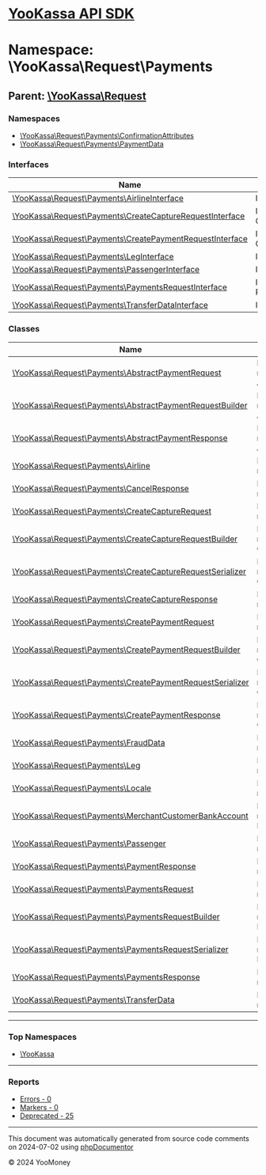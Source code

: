 # [YooKassa API SDK](../home.md)

# Namespace: \YooKassa\Request\Payments

## Parent: [\YooKassa\Request](../namespaces/yookassa-request.md)

### Namespaces

* [\YooKassa\Request\Payments\ConfirmationAttributes](../namespaces/yookassa-request-payments-confirmationattributes.md)
* [\YooKassa\Request\Payments\PaymentData](../namespaces/yookassa-request-payments-paymentdata.md)

### Interfaces

| Name | Summary |
| ---- | ------- |
| [\YooKassa\Request\Payments\AirlineInterface](../classes/YooKassa-Request-Payments-AirlineInterface.md) | Interface Airline. |
| [\YooKassa\Request\Payments\CreateCaptureRequestInterface](../classes/YooKassa-Request-Payments-CreateCaptureRequestInterface.md) | Interface CreateCaptureRequestInterface. |
| [\YooKassa\Request\Payments\CreatePaymentRequestInterface](../classes/YooKassa-Request-Payments-CreatePaymentRequestInterface.md) | Interface CreatePaymentRequestInterface. |
| [\YooKassa\Request\Payments\LegInterface](../classes/YooKassa-Request-Payments-LegInterface.md) | Interface PassengerInterface. |
| [\YooKassa\Request\Payments\PassengerInterface](../classes/YooKassa-Request-Payments-PassengerInterface.md) | Interface PassengerInterface. |
| [\YooKassa\Request\Payments\PaymentsRequestInterface](../classes/YooKassa-Request-Payments-PaymentsRequestInterface.md) | Interface PaymentsRequestInterface. |
| [\YooKassa\Request\Payments\TransferDataInterface](../classes/YooKassa-Request-Payments-TransferDataInterface.md) | Interface TransferDataInterface. |

### Classes

| Name | Summary |
| ---- | ------- |
| [\YooKassa\Request\Payments\AbstractPaymentRequest](../classes/YooKassa-Request-Payments-AbstractPaymentRequest.md) | Класс, представляющий модель AbstractPaymentRequest. |
| [\YooKassa\Request\Payments\AbstractPaymentRequestBuilder](../classes/YooKassa-Request-Payments-AbstractPaymentRequestBuilder.md) | Класс, представляющий модель AbstractPaymentRequestBuilder. |
| [\YooKassa\Request\Payments\AbstractPaymentResponse](../classes/YooKassa-Request-Payments-AbstractPaymentResponse.md) | Класс, представляющий модель AbstractPaymentResponse. |
| [\YooKassa\Request\Payments\Airline](../classes/YooKassa-Request-Payments-Airline.md) | Класс, представляющий модель Airline. |
| [\YooKassa\Request\Payments\CancelResponse](../classes/YooKassa-Request-Payments-CancelResponse.md) | Класс, представляющий модель CancelResponse. |
| [\YooKassa\Request\Payments\CreateCaptureRequest](../classes/YooKassa-Request-Payments-CreateCaptureRequest.md) | Класс, представляющий модель CreateCaptureRequest. |
| [\YooKassa\Request\Payments\CreateCaptureRequestBuilder](../classes/YooKassa-Request-Payments-CreateCaptureRequestBuilder.md) | Класс, представляющий модель CreateCaptureRequestBuilder. |
| [\YooKassa\Request\Payments\CreateCaptureRequestSerializer](../classes/YooKassa-Request-Payments-CreateCaptureRequestSerializer.md) | Класс, представляющий модель CreateCaptureRequestSerializer. |
| [\YooKassa\Request\Payments\CreateCaptureResponse](../classes/YooKassa-Request-Payments-CreateCaptureResponse.md) | Класс, представляющий модель CreateCaptureResponse. |
| [\YooKassa\Request\Payments\CreatePaymentRequest](../classes/YooKassa-Request-Payments-CreatePaymentRequest.md) | Класс, представляющий модель CreateCaptureRequest. |
| [\YooKassa\Request\Payments\CreatePaymentRequestBuilder](../classes/YooKassa-Request-Payments-CreatePaymentRequestBuilder.md) | Класс, представляющий модель CreatePaymentRequestBuilder. |
| [\YooKassa\Request\Payments\CreatePaymentRequestSerializer](../classes/YooKassa-Request-Payments-CreatePaymentRequestSerializer.md) | Класс, представляющий модель CreatePaymentRequestSerializer. |
| [\YooKassa\Request\Payments\CreatePaymentResponse](../classes/YooKassa-Request-Payments-CreatePaymentResponse.md) | Класс, представляющий модель CreatePaymentResponse. |
| [\YooKassa\Request\Payments\FraudData](../classes/YooKassa-Request-Payments-FraudData.md) | Класс, представляющий модель FraudData. |
| [\YooKassa\Request\Payments\Leg](../classes/YooKassa-Request-Payments-Leg.md) | Класс, представляющий модель Leg. |
| [\YooKassa\Request\Payments\Locale](../classes/YooKassa-Request-Payments-Locale.md) | Класс, представляющий модель Locale. |
| [\YooKassa\Request\Payments\MerchantCustomerBankAccount](../classes/YooKassa-Request-Payments-MerchantCustomerBankAccount.md) | Класс, представляющий модель MerchantCustomerBankAccount. |
| [\YooKassa\Request\Payments\Passenger](../classes/YooKassa-Request-Payments-Passenger.md) | Класс, представляющий модель PaymentsRequest. |
| [\YooKassa\Request\Payments\PaymentResponse](../classes/YooKassa-Request-Payments-PaymentResponse.md) | Класс, представляющий модель PaymentResponse. |
| [\YooKassa\Request\Payments\PaymentsRequest](../classes/YooKassa-Request-Payments-PaymentsRequest.md) | Класс, представляющий модель PaymentsRequest. |
| [\YooKassa\Request\Payments\PaymentsRequestBuilder](../classes/YooKassa-Request-Payments-PaymentsRequestBuilder.md) | Класс, представляющий модель PaymentsRequestBuilder. |
| [\YooKassa\Request\Payments\PaymentsRequestSerializer](../classes/YooKassa-Request-Payments-PaymentsRequestSerializer.md) | Класс, представляющий модель PaymentsRequestSerializer. |
| [\YooKassa\Request\Payments\PaymentsResponse](../classes/YooKassa-Request-Payments-PaymentsResponse.md) | Класс, представляющий модель PaymentsResponse. |
| [\YooKassa\Request\Payments\TransferData](../classes/YooKassa-Request-Payments-TransferData.md) | Класс, представляющий модель Transfer. |

---

### Top Namespaces

* [\YooKassa](../namespaces/yookassa.md)

---

### Reports
* [Errors - 0](../reports/errors.md)
* [Markers - 0](../reports/markers.md)
* [Deprecated - 25](../reports/deprecated.md)

---

This document was automatically generated from source code comments on 2024-07-02 using [phpDocumentor](http://www.phpdoc.org/)

&copy; 2024 YooMoney
